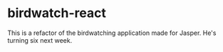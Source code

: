 # birdwatch-react
This is a refactor of the birdwatching application made for Jasper. He's turning six next week.
